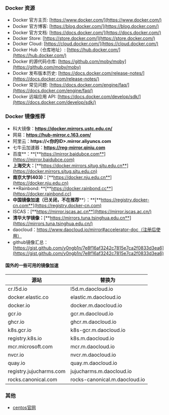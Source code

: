 ### Docker 资源

+ Docker 官方主页: [https://www.docker.com/](https://www.docker.com/)
+ Docker 官方博客: [https://blog.docker.com/](https://blog.docker.com/)
+ Docker 官方文档: [https://docs.docker.com/](https://docs.docker.com/)
+ Docker Store: [https://store.docker.com/](https://store.docker.com/)
+ Docker Cloud: [https://cloud.docker.com/](https://cloud.docker.com/)
+ Docker Hub（仓库地址）: [https://hub.docker.com/](https://hub.docker.com/)
+ Docker 的源代码仓库: [https://github.com/moby/moby](https://github.com/moby/moby)
+ Docker 发布版本历史: [https://docs.docker.com/release-notes/](https://docs.docker.com/release-notes/)
+ Docker 常见问题: [https://docs.docker.com/engine/faq/](https://docs.docker.com/engine/faq/)
+ Docker 远端应用 API: [https://docs.docker.com/develop/sdk/](https://docs.docker.com/develop/sdk/)

### Docker 镜像推荐

+ 科大镜像：**https://docker.mirrors.ustc.edu.cn/**
+ 网易：**https://hub-mirror.c.163.com/**
+ 阿里云：**https://<你的ID>.mirror.aliyuncs.com**
+ 七牛云加速器：**https://reg-mirror.qiniu.com**
+ 百度**：**[**https://mirror.baidubce.com**](https://mirror.baidubce.com)
+ **上海交大：**[**https://docker.mirrors.sjtug.sjtu.edu.cn**](https://docker.mirrors.sjtug.sjtu.edu.cn)
+ **南京大学(403)：**[**https://docker.nju.edu.cn**](https://docker.nju.edu.cn)
+ **Rainbond: **[**https://docker.rainbond.cc**](https://docker.rainbond.cc)
+ **中国镜像加速（已关闭，不在推荐****）：**[**https://registry.docker-cn.com**](https://registry.docker-cn.com)
+ ISCAS：[**https://mirror.iscas.ac.cn**](https://mirror.iscas.ac.cn/)
+ **清华大学镜像：**[**https://mirrors.tuna.tsinghua.edu.cn**](https://mirrors.tuna.tsinghua.edu.cn/)
+ daocloud：https://www.daocloud.io/mirror#accelerator-doc（注册后使用）
+ github镜像汇总：[https://gist.github.com/y0ngb1n/7e8f16af3242c7815e7ca2f0833d3ea6](https://gist.github.com/y0ngb1n/7e8f16af3242c7815e7ca2f0833d3ea6)

#### 国外的一些可用的镜像加速

| 源站                      | 替换为                     |
|---------------------------|----------------------------|
| cr.l5d.io                 | l5d.m.daocloud.io          |
| docker.elastic.co         | elastic.m.daocloud.io      |
| docker.io                 | docker.m.daocloud.io       |
| gcr.io                    | gcr.m.daocloud.io          |
| ghcr.io                   | ghcr.m.daocloud.io         |
| k8s.gcr.io                | k8s-gcr.m.daocloud.io      |
| registry.k8s.io           | k8s.m.daocloud.io          |
| mcr.microsoft.com         | mcr.m.daocloud.io          |
| nvcr.io                   | nvcr.m.daocloud.io         |
| quay.io                   | quay.m.daocloud.io         |
| registry.jujucharms.com   | jujucharms.m.daocloud.io   |
| rocks.canonical.com       | rocks-canonical.m.daocloud.io |

### 其他

+ [centos官网](https://www.centos.org/)

